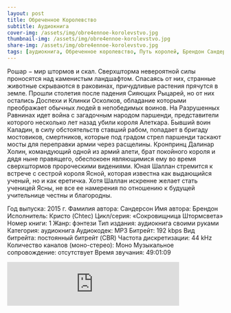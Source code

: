 ```yaml
---
layout: post
title: Обреченное Королевство
subtitle: Аудиокнига
cover-img: /assets/img/obre4ennoe-korolevstvo.jpg
thumbnail-img: /assets/img/obre4ennoe-korolevstvo.jpg
share-img: /assets/img/obre4ennoe-korolevstvo.jpg
tags: [аудиокнига, Обреченное королевство, Путь королей, Брендон Сандерсон]
---
```

Рошар − мир штормов и скал. Сверхшторма невероятной силы проносятся над каменистым ландшафтом. Спасаясь от них, странные животные скрываются в раковинах, причудливые растения прячутся в земле.
Прошли столетия после падения Сияющих Рыцарей, но от них остались Доспехи и Клинки Осколков, обладание которыми преображает обычных людей в непобедимых воинов.
На Разрушенных Равнинах идет война с загадочным народом паршенди, представители которого несколько лет назад убили короля Алеткара. Бывший воин Каладин, в силу обстоятельств ставший рабом, попадает в бригаду мостовиков, смертников, которые под градом стрел паршенди таскают мосты для переправки армии через расщелины.
Кронпринц Далинар Холин, командующий одной из армий алети, брат покойного короля и дядя ныне правящего, обеспокоен являющимися ему во время сверхштормов пророческими видениями.
Юная Шаллан стремится к встрече с сестрой короля Ясной, которая известна как выдающийся ученый, но и как еретичка. Хотя Шаллан искренне желает стать ученицей Ясны, не все ее намерения по отношению к будущей учительнице честны и благородны.

Год выпуска: 2015 г.
Фамилия автора: Сандерсон
Имя автора: Брендон
Исполнитель: Кристо (Chtec)
Цикл/серия: «Сокровищница Штормсвета»
Номер книги: 1
Жанр: фэнтези
Тип издания: аудиокнига своими руками
Категория: аудиокнига
Аудиокодек: MP3
Битрейт: 192 kbps
Вид битрейта: постоянный битрейт (CBR)
Частота дискретизации: 44 kHz
Количество каналов (моно-стерео): Моно
Музыкальное сопровождение: отсутствует
Время звучания: 49:01:09

<iframe src="https://anchor.fm/denis-korableff5/embed/episodes/ep-e10mhro/a-a5hj2fj" height="102px" width="400px" frameborder="0" scrolling="no"></iframe>